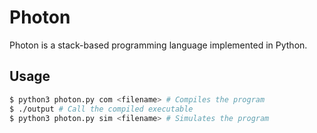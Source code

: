 # Photon

Photon is a stack-based programming language implemented
in Python.

## Usage

``` bash
$ python3 photon.py com <filename> # Compiles the program
$ ./output # Call the compiled executable
$ python3 photon.py sim <filename> # Simulates the program
```